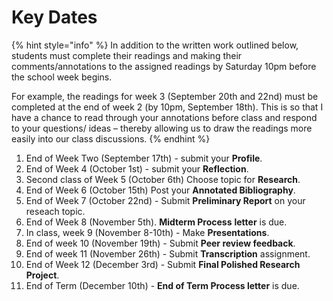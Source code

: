 # Key Dates

{% hint style="info" %}
In addition to the written work outlined below, students must complete their readings and making their comments/annotations to the assigned readings by Saturday 10pm before the school week begins. 

For example, the readings for week 3 \(September 20th and 22nd\) must be completed at the end of week 2 \(by 10pm, September 18th\). This is so that I have a chance to read through your annotations before class and respond to your questions/ ideas – thereby allowing us to draw the readings more easily into our class discussions. 
{% endhint %}

1. End of Week Two \(September 17th\) - submit your **Profile**. 
2. End of Week 4 \(October 1st\) - submit your **Reflection**. 
3. Second class of Week 5 \(October 6th\) Choose topic for **Research**.
4. End of Week 6 \(October 15th\) Post your **Annotated Bibliography**. 
5. End of Week 7 \(October 22nd\) - Submit **Preliminary Report** on your reseach topic.
6. End of Week 8 \(November 5th\). **Midterm Process** **letter** is due. 
7. In class, week 9 \(November 8-10th\) - Make **Presentations**.
8. End of week 10 \(November 19th\) - Submit **Peer review feedback**. 
9. End of week 11 \(November 26th\) - Submit **Transcription** assignment.
10. End of Week 12 \(December 3rd\) - Submit **Final Polished Research Project**.
11. End of Term \(December 10th\) - **End of Term Process letter** is due. 

